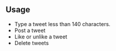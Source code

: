 ## Usage
 - Type a tweet less than 140 characters.
 - Post a tweet
 - Like or unlike a tweet
 - Delete tweets